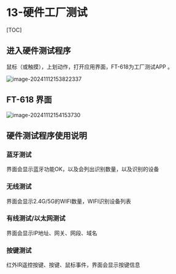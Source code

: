 # 13-硬件工厂测试

[TOC]

## 进入硬件测试程序

鼠标（或触摸），上划动作，打开应用界面，FT-618为工厂测试APP 。

![image-20241112153822337](C:\Users\16708\AppData\Roaming\Typora\typora-user-images\image-20241112153822337.png)



## FT-618 界面

![image-20241112154153730](C:\Users\16708\AppData\Roaming\Typora\typora-user-images\image-20241112154153730.png)



## 硬件测试程序使用说明

### 蓝牙测试

界面会显示蓝牙功能OK，以及会列出识别数量，以及识别的设备



### 无线测试

界面会显示2.4G/5G的WIFI数量，WIFI识别设备列表



### 有线测试/以太网测试

界面会显示IP地址、网关、网段、域名



### 按键测试

红外IR遥控按键、按键、鼠标事件，界面会显示按键信息









